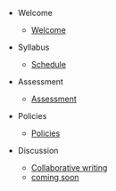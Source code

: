 * Welcome

  * [Welcome](README.md)

* Syllabus

  * [Schedule](schedule.md)

* Assessment

  * [Assessment](assessment.md)

* Policies
  
  * [Policies](policies.md)

* Discussion

  * [Collaborative writing](discussion.md)
  * [coming soon](commento.md)

<!-- - [Bibliography](bibliography.md)
  - Selective general background readings
    + Historical backgrond
    + Key books published since 1945
    + Collections
  - Topics -->

